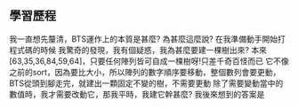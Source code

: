 學習歷程
------
我一直想先釐清，BTS運作上的本質是甚麼?
為甚麼這麼說?
在我準備動手開始打程式碼的時候
我驚奇的發現，我有個疑惑，我為甚麼要建一棵樹出來?
本來[63,35,36,84,59,64]，只要任何陣列皆可自成一棵樹呀!只差千奇百怪而已
它不像之前的sort，因為要比大小，所以陣列的數字順序要移動，整個數列會要更動，BTS從頭到腳走完，就建出一顆固定不變的樹，不需要更動
除了需要變動當中的數值時，我才需要改動它，那我平時，我建它幹甚麼?
我後來想到的答案是
